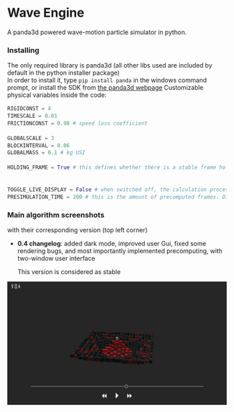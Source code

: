 # Wave Engine
A panda3d powered wave-motion particle simulator in python.<br>

### Installing
The only required library is panda3d (all other libs used are included by default in the python installer package) <br>
In order to install it, type ```pip install panda``` in the windows command prompt, or install the SDK from [the panda3d webpage](panda3d.org)
Customizable physical variables inside the code:<br>
```python
RIGIDCONST = 4
TIMESCALE = 0.01
FRICTIONCONST = 0.98 # speed loss coefficient

GLOBALSCALE = 3
BLOCKINTERVAL = 0.06
GLOBALMASS = 0.1 # kg USI

HOLDING_FRAME = True # this defines whether there is a stable frame holding the moving surface or not. Try turning it off to see what happens 


TOGGLE_LIVE_DISPLAY = False # when switched off, the calculation process isn't rendered in 3d, and only returns a list of positions, which are transfered to the panda3d engine later, without doing the maths
PRESIMULATION_TIME = 200 # this is the amount of precomputed frames. Different computers may not need the same amount of time to read those frames, as they still need to be rendered in 3d
```

### Main algorithm screenshots

with their corresponding version (top left corner)

- **0.4 changelog**: added dark mode, improved user Gui, fixed some rendering bugs, and most importantly implemented precomputing, with two-window user interface

  This version is considered as stable

![](WaveSim_screenshot04.png)
